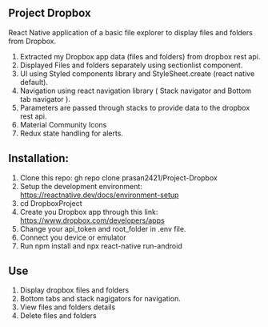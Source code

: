 ## Project Dropbox

React Native application of a basic file explorer to display files and folders from Dropbox.

1) Extracted my Dropbox app data (files and folders) from dropbox rest api.
2) Displayed Files and folders separately using sectionlist component.
3) UI using Styled components library and StyleSheet.create (react native default).
4) Navigation using react navigation library ( Stack navigator and Bottom tab navigator ).
5) Parameters are passed through stacks to provide data to the dropbox rest api.
5) Material Community Icons
6) Redux state handling for alerts.


## Installation:

1) Clone this repo: gh repo clone prasan2421/Project-Dropbox
2) Setup the development environment: https://reactnative.dev/docs/environment-setup
3) cd DropboxProject
4) Create you Dropbox app through this link: https://www.dropbox.com/developers/apps
5) Change your api_token and root_folder in .env file.
6) Connect you device or emulator
7) Run npm install and npx react-native run-android 


## Use

1) Display dropbox files and folders
2) Bottom tabs and stack nagigators for navigation.
2) View files and folders details
3) Delete files and folders

